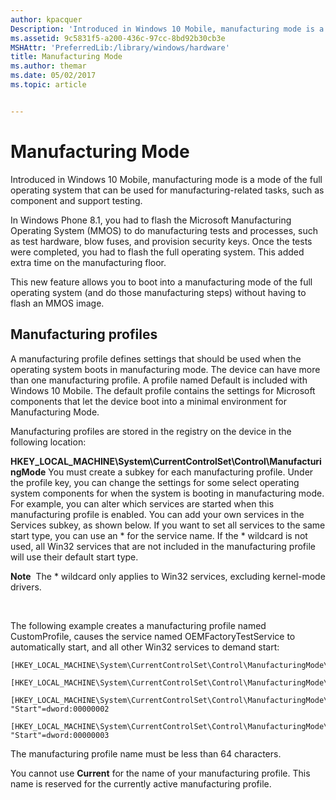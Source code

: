 ```yaml
---
author: kpacquer
Description: 'Introduced in Windows 10 Mobile, manufacturing mode is a mode of the full operating system that can be used for manufacturing-related tasks, such as component and support testing.'
ms.assetid: 9c5831f5-a200-436c-97cc-8bd92b30cb3e
MSHAttr: 'PreferredLib:/library/windows/hardware'
title: Manufacturing Mode
ms.author: themar
ms.date: 05/02/2017
ms.topic: article


---
```


# Manufacturing Mode


Introduced in Windows 10 Mobile, manufacturing mode is a mode of the full operating system that can be used for manufacturing-related tasks, such as component and support testing.

In Windows Phone 8.1, you had to flash the Microsoft Manufacturing Operating System (MMOS) to do manufacturing tests and processes, such as test hardware, blow fuses, and provision security keys. Once the tests were completed, you had to flash the full operating system. This added extra time on the manufacturing floor.

This new feature allows you to boot into a manufacturing mode of the full operating system (and do those manufacturing steps) without having to flash an MMOS image.

## <span id="Manufacturing_profiles"></span><span id="manufacturing_profiles"></span><span id="MANUFACTURING_PROFILES"></span>Manufacturing profiles


A manufacturing profile defines settings that should be used when the operating system boots in manufacturing mode. The device can have more than one manufacturing profile. A profile named Default is included with Windows 10 Mobile. The default profile contains the settings for Microsoft components that let the device boot into a minimal environment for Manufacturing Mode.

Manufacturing profiles are stored in the registry on the device in the following location:

**HKEY\_LOCAL\_MACHINE\\System\\CurrentControlSet\\Control\\ManufacturingMode**
You must create a subkey for each manufacturing profile. Under the profile key, you can change the settings for some select operating system components for when the system is booting in manufacturing mode. For example, you can alter which services are started when this manufacturing profile is enabled. You can add your own services in the Services subkey, as shown below. If you want to set all services to the same start type, you can use an \* for the service name. If the \* wildcard is not used, all Win32 services that are not included in the manufacturing profile will use their default start type.

**Note**  The \* wildcard only applies to Win32 services, excluding kernel-mode drivers.

 

The following example creates a manufacturing profile named CustomProfile, causes the service named OEMFactoryTestService to automatically start, and all other Win32 services to demand start:

```
[HKEY_LOCAL_MACHINE\System\CurrentControlSet\Control\ManufacturingMode\CustomProfile]

[HKEY_LOCAL_MACHINE\System\CurrentControlSet\Control\ManufacturingMode\CustomProfile\Services]

[HKEY_LOCAL_MACHINE\System\CurrentControlSet\Control\ManufacturingMode\CustomProfile\Services\OEMFactoryTestService]
"Start"=dword:00000002

[HKEY_LOCAL_MACHINE\System\CurrentControlSet\Control\ManufacturingMode\CustomProfile\Services\*]
"Start"=dword:00000003
```

The manufacturing profile name must be less than 64 characters.

You cannot use **Current** for the name of your manufacturing profile. This name is reserved for the currently active manufacturing profile.

 

 





